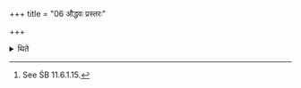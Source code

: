 +++
title = "06 औद्धवः प्रस्तरः"

+++

<details><summary>थिते</summary>

6. These remaining grass-blades should serve as the Prastara[^1].  

[^1]: See ŚB 11.6.1.15.
</details>
